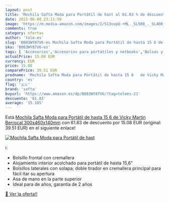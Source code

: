 ```yaml
---
layout: post
title: 'Mochila Safta Moda para Portátil de hast al 61.83 % de descuento'
date: 2021-06-08 23:11:50
image: 'https://m.media-amazon.com/images/I/513oopU-+ML._SL500_._SL400_.jpg'
comments: true
category: ofertas
author: 'tole.es'
slug: 'B083WY87V6-es Mochila Safta Moda para Portátil de hasta 15 6 de Vicky...'
sku: 'B083WY87V6-es'
tags: [ 'Accesorios','Accesorios para portátiles y netbooks','Bolsas y fundas para portátiles y netbooks','Informática','Mochilas para portátiles y netbooks','mochila','safta', ]
actualPrice: 15.08 EUR
currency: EUR
price: 15.08
comparePrice: 39.51 EUR
prodname: 'Mochila Safta Moda para Portátil de hasta 15 6   de Vicky Martin Berrocal  300x460x140mm'
country: 'es'
flag: '🇪🇸'
brand: 'safta'
buyurl: 'https://www.amazon.es/dp/B083WY87V6/?tag=tolees-21'
descuento: '61.83'
average: '15.105'
---
```


Está [Mochila Safta Moda para Portátil de hasta 15 6   de Vicky Martin Berrocal  300x460x140mm](https://www.amazon.es/dp/B083WY87V6/?tag=tolees-21) con 61.83 de descuento por 15.08 EUR (original: 39.51 EUR) en el siguiente enlace!

[![Mochila Safta Moda para Portátil de hast](https://m.media-amazon.com/images/I/513oopU-+ML._SL500_._SL400_.jpg)](https://www.amazon.es/dp/B083WY87V6/?tag=tolees-21)

ℹ️:

- Bolsillo frontal con cremallera
- Alojamiento interior acolchado para portátil de hasta 15,6"
- Bolsillos laterales con solapa; doble tirador en cremallera principal para fácil itar su apertura
- Asa de mano en la parte superior
- Ideal para de años, garantía de 2 años

[🛒 Ver la oferta!!](https://www.amazon.es/dp/B083WY87V6/?tag=tolees-21)

